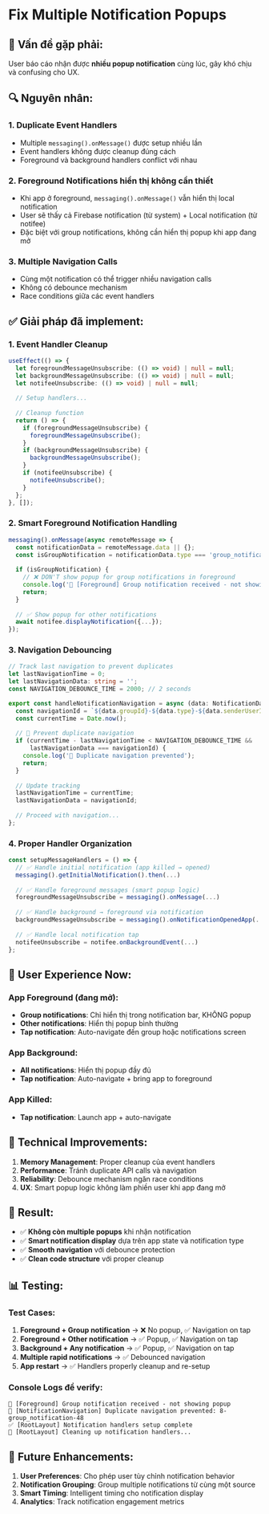 # Fix Multiple Notification Popups

## 🚨 **Vấn đề gặp phải:**

User báo cáo nhận được **nhiều popup notification** cùng lúc, gây khó chịu và confusing cho UX.

## 🔍 **Nguyên nhân:**

### **1. Duplicate Event Handlers**
- Multiple `messaging().onMessage()` được setup nhiều lần
- Event handlers không được cleanup đúng cách
- Foreground và background handlers conflict với nhau

### **2. Foreground Notifications hiển thị không cần thiết**
- Khi app ở foreground, `messaging().onMessage()` vẫn hiển thị local notification
- User sẽ thấy cả Firebase notification (từ system) + Local notification (từ notifee)
- Đặc biệt với group notifications, không cần hiển thị popup khi app đang mở

### **3. Multiple Navigation Calls**
- Cùng một notification có thể trigger nhiều navigation calls
- Không có debounce mechanism
- Race conditions giữa các event handlers

## ✅ **Giải pháp đã implement:**

### **1. Event Handler Cleanup**
```typescript
useEffect(() => {
  let foregroundMessageUnsubscribe: (() => void) | null = null;
  let backgroundMessageUnsubscribe: (() => void) | null = null;
  let notifeeUnsubscribe: (() => void) | null = null;
  
  // Setup handlers...
  
  // Cleanup function
  return () => {
    if (foregroundMessageUnsubscribe) {
      foregroundMessageUnsubscribe();
    }
    if (backgroundMessageUnsubscribe) {
      backgroundMessageUnsubscribe();
    }
    if (notifeeUnsubscribe) {
      notifeeUnsubscribe();
    }
  };
}, []);
```

### **2. Smart Foreground Notification Handling**
```typescript
messaging().onMessage(async remoteMessage => {
  const notificationData = remoteMessage.data || {};
  const isGroupNotification = notificationData.type === 'group_notification';
  
  if (isGroupNotification) {
    // ❌ DON'T show popup for group notifications in foreground
    console.log('📱 [Foreground] Group notification received - not showing popup');
    return;
  }
  
  // ✅ Show popup for other notifications
  await notifee.displayNotification({...});
});
```

### **3. Navigation Debouncing**
```typescript
// Track last navigation to prevent duplicates
let lastNavigationTime = 0;
let lastNavigationData: string = '';
const NAVIGATION_DEBOUNCE_TIME = 2000; // 2 seconds

export const handleNotificationNavigation = async (data: NotificationData) => {
  const navigationId = `${data.groupId}-${data.type}-${data.senderUserId}`;
  const currentTime = Date.now();
  
  // 🚫 Prevent duplicate navigation
  if (currentTime - lastNavigationTime < NAVIGATION_DEBOUNCE_TIME && 
      lastNavigationData === navigationId) {
    console.log('🚫 Duplicate navigation prevented');
    return;
  }
  
  // Update tracking
  lastNavigationTime = currentTime;
  lastNavigationData = navigationId;
  
  // Proceed with navigation...
};
```

### **4. Proper Handler Organization**
```typescript
const setupMessageHandlers = () => {
  // ✅ Handle initial notification (app killed → opened)
  messaging().getInitialNotification().then(...)
  
  // ✅ Handle foreground messages (smart popup logic)
  foregroundMessageUnsubscribe = messaging().onMessage(...)
  
  // ✅ Handle background → foreground via notification
  backgroundMessageUnsubscribe = messaging().onNotificationOpenedApp(...)
  
  // ✅ Handle local notification tap
  notifeeUnsubscribe = notifee.onBackgroundEvent(...)
};
```

## 📱 **User Experience Now:**

### **App Foreground (đang mở):**
- **Group notifications**: Chỉ hiển thị trong notification bar, KHÔNG popup
- **Other notifications**: Hiển thị popup bình thường
- **Tap notification**: Auto-navigate đến group hoặc notifications screen

### **App Background:**
- **All notifications**: Hiển thị popup đầy đủ
- **Tap notification**: Auto-navigate + bring app to foreground

### **App Killed:**
- **Tap notification**: Launch app + auto-navigate

## 🔧 **Technical Improvements:**

1. **Memory Management**: Proper cleanup của event handlers
2. **Performance**: Tránh duplicate API calls và navigation
3. **Reliability**: Debounce mechanism ngăn race conditions
4. **UX**: Smart popup logic không làm phiền user khi app đang mở

## 🎯 **Result:**

- ✅ **Không còn multiple popups** khi nhận notification
- ✅ **Smart notification display** dựa trên app state và notification type
- ✅ **Smooth navigation** với debounce protection
- ✅ **Clean code structure** với proper cleanup

## 📊 **Testing:**

### **Test Cases:**
1. **Foreground + Group notification** → ❌ No popup, ✅ Navigation on tap
2. **Foreground + Other notification** → ✅ Popup, ✅ Navigation on tap  
3. **Background + Any notification** → ✅ Popup, ✅ Navigation on tap
4. **Multiple rapid notifications** → ✅ Debounced navigation
5. **App restart** → ✅ Handlers properly cleanup and re-setup

### **Console Logs để verify:**
```
📱 [Foreground] Group notification received - not showing popup
🚫 [NotificationNavigation] Duplicate navigation prevented: 8-group_notification-48
✅ [RootLayout] Notification handlers setup complete
🧹 [RootLayout] Cleaning up notification handlers...
```

## 🚀 **Future Enhancements:**

1. **User Preferences**: Cho phép user tùy chỉnh notification behavior
2. **Notification Grouping**: Group multiple notifications từ cùng một source
3. **Smart Timing**: Intelligent timing cho notification display
4. **Analytics**: Track notification engagement metrics
